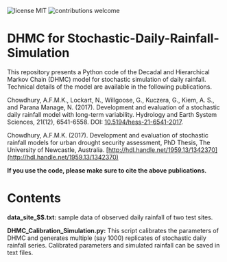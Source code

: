 ![license MIT](https://img.shields.io/github/license/kamal0013/DHMC-Stochastic-Rainfall-Simulator-in-Python) ![contributions welcome](https://img.shields.io/badge/contributions-welcome-brightgreen.svg?style=flat)
# DHMC for Stochastic-Daily-Rainfall-Simulation
This repository presents a Python code of the Decadal and Hierarchical Markov Chain (DHMC) model for stochastic simulation of daily rainfall. Technical details of the model are available in the following publications. 

Chowdhury, A.F.M.K., Lockart, N., Willgoose, G., Kuczera, G., Kiem, A. S., and Parana Manage, N. (2017). Development and evaluation of a stochastic daily rainfall model with long-term variability. Hydrology and Earth System Sciences, 21(12), 6541-6558. DOI: [10.5194/hess-21-6541-2017](https://www.hydrol-earth-syst-sci.net/21/6541/2017/hess-21-6541-2017.html).

Chowdhury, A.F.M.K. (2017). Development and evaluation of stochastic rainfall models for urban drought security assessment, PhD Thesis, The University of Newcastle, Australia. [http://hdl.handle.net/1959.13/1342370](http://hdl.handle.net/1959.13/1342370)

**If you use the code, please make sure to cite the above publications.**



# Contents

**data_site_$$.txt:** sample data of observed daily rainfall of two test sites.

**DHMC_Calibration_Simulation.py:** This script calibrates the parameters of DHMC and generates multiple (say 1000) replicates of stochastic daily rainfall series. Calibrated parameters and simulated rainfall can be saved in text files.
